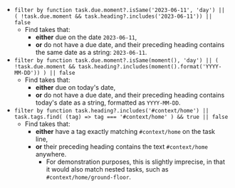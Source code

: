 <!-- placeholder to force blank line before included text -->

- ```filter by function task.due.moment?.isSame('2023-06-11', 'day') || ( !task.due.moment && task.heading?.includes('2023-06-11')) || false```
    - Find takes that:
      - **either** due on the date `2023-06-11`,
      - **or** do not have a due date, and their preceding heading contains the same date as a string: `2023-06-11`.
- ```filter by function task.due.moment?.isSame(moment(), 'day') || ( !task.due.moment && task.heading?.includes(moment().format('YYYY-MM-DD')) ) || false```
    - Find takes that:
      - **either** due on today's date,
      - **or** do not have a due date, and their preceding heading contains today's date as a string, formatted as `YYYY-MM-DD`.
- ```filter by function task.heading?.includes('#context/home') || task.tags.find( (tag) => tag === '#context/home' ) && true || false```
    - Find takes that:
      - **either** have a tag exactly matching `#context/home` on the task line,
      - **or** their preceding heading contains the text `#context/home` anywhere.
        - For demonstration purposes, this is slightly imprecise, in that it would also match nested tasks, such as `#context/home/ground-floor`.


<!-- placeholder to force blank line after included text -->
